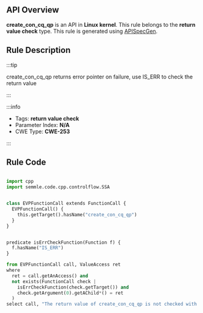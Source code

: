 ---
---


## API Overview
**create_con_cq_qp** is an API in **Linux kernel**. This rule belongs to the **return value check** type. This rule is generated using [APISpecGen](../../tools/APISpecGen).
## Rule Description

:::tip

create_con_cq_qp returns error pointer on failure, use IS_ERR to check the return value

:::

:::info

- Tags: **return value check**
- Parameter Index: **N/A**
- CWE Type: **CWE-253**

:::

## Rule Code
```python

import cpp
import semmle.code.cpp.controlflow.SSA


class EVPFunctionCall extends FunctionCall {
  EVPFunctionCall() {
    this.getTarget().hasName("create_con_cq_qp")
  }
}


predicate isErrCheckFunction(Function f) {
  f.hasName("IS_ERR") 
}

from EVPFunctionCall call, ValueAccess ret
where
  ret = call.getAnAccess() and
  not exists(FunctionCall check |
    isErrCheckFunction(check.getTarget()) and
    check.getArgument(0).getAChild*() = ret
  )
select call, "The return value of create_con_cq_qp is not checked with IS_ERR."
    
```